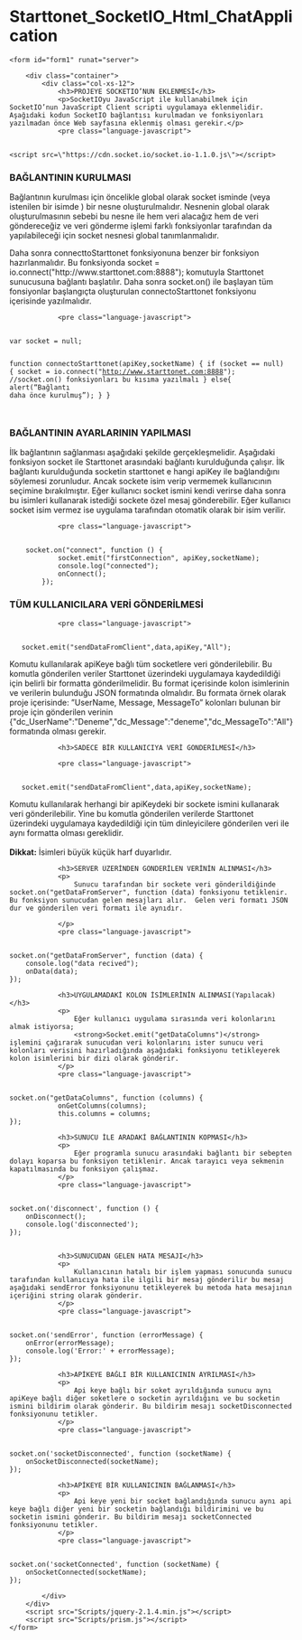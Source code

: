 # Starttonet_SocketIO_Html_ChatApplication
<html xmlns="http://www.w3.org/1999/xhtml">
<head runat="server">
    <title></title>
    <link href="Content/bootstrap.min.css" rel="stylesheet" />
    <link href="Content/prism.css" rel="stylesheet" />
    <link href="Content/style.css" rel="stylesheet" />

</head>
<body>

    <form id="form1" runat="server">

        <div class="container">
            <div class="col-xs-12">
                <h3>PROJEYE SOCKETIO’NUN EKLENMESİ</h3>
                <p>SocketIOyu JavaScript ile kullanabilmek için SocketIO’nun JavaScript Client scripti uygulamaya eklenmelidir. Aşağıdaki kodun SocketIO bağlantısı kurulmadan ve fonksiyonları yazılmadan önce Web sayfasına eklenmiş olması gerekir.</p>
                <pre class="language-javascript">
<code class="language-javascript">
&lt;script src=\&quot;https://cdn.socket.io/socket.io-1.1.0.js\&quot;&gt;&lt;/script&gt;
</code>
                </pre>
                <h3>BAĞLANTININ KURULMASI</h3>
                <p>
                    Bağlantının kurulması için öncelikle global olarak socket isminde (veya istenilen bir isimde ) bir nesne oluşturulmalıdır. Nesnenin global olarak oluşturulmasının sebebi bu nesne ile hem veri alacağız hem de veri göndereceğiz ve veri gönderme işlemi farklı fonksiyonlar tarafından da yapılabileceği için socket nesnesi global tanımlanmalıdır.
                </p>
                <p>
                    Daha sonra connecttoStarttonet fonksiyonuna benzer bir fonksiyon hazırlanmalıdır. Bu fonksiyonda  socket = io.connect("http://www.starttonet.com:8888"); komutuyla Starttonet sunucusuna bağlantı başlatılır. Daha sonra socket.on() ile başlayan tüm fonsiyonlar başlangıçta oluşturulan connectoStarttonet fonksiyonu içerisinde yazılmalıdır.
                </p>


                <pre class="language-javascript">
<code class="language-javascript">
var socket = null;

function connectoStarttonet(apiKey,socketName) {
    if (socket == null) {
        socket = io.connect("http://www.starttonet.com:8888");
       //socket.on() fonksiyonları bu kısıma yazılmalı
    }
   else{
       alert(“Bağlantı daha önce kurulmuş”);
   }
}

</code>
                </pre>
                <h3>BAĞLANTININ AYARLARININ YAPILMASI</h3>
                <p>
                    İlk bağlantının sağlanması aşağıdaki şekilde gerçekleşmelidir. Aşağıdaki fonksiyon socket ile Starttonet arasındaki bağlantı kurulduğunda çalışır. İlk bağlantı kurulduğunda socketin starttonet e hangi apiKey ile bağlandığını söylemesi zorunludur. Ancak sockete isim verip vermemek kullanıcının seçimine bırakılmıştır. Eğer kullanıcı socket ismini kendi verirse daha sonra bu isimleri kullanarak istediği sockete özel mesaj gönderebilir. Eğer kullanıcı socket isim vermez ise uygulama tarafından otomatik olarak bir isim verilir.
                </p>

                <pre class="language-javascript">
<code class="language-javascript">
    socket.on("connect", function () {
            socket.emit("firstConnection", apiKey,socketName);
            console.log("connected");
            onConnect();
        });
</code>
                </pre>
                <h3>TÜM KULLANICILARA VERİ GÖNDERİLMESİ</h3>

                <pre class="language-javascript">
<code class="language-javascript">
   socket.emit("sendDataFromClient",data,apiKey,"All");
</code>
                </pre>
                <p>
                    Komutu kullanılarak apiKeye bağlı tüm socketlere veri gönderilebilir. Bu komutla gönderilen veriler Starttonet üzerindeki uygulamaya kaydedildiği için belirli bir formatta gönderilmelidir. Bu format içerisinde kolon isimlerinin ve verilerin bulunduğu JSON formatında olmalıdır. Bu formata örnek olarak proje içerisinde: ”UserName, Message, MessageTo”  kolonları bulunan bir proje için gönderilen verinin {"dc_UserName":"Deneme","dc_Message":"deneme","dc_MessageTo":"All"}  formatında olması gerekir.
                </p>

                <h3>SADECE BİR KULLANICIYA VERİ GÖNDERİLMESİ</h3>

                <pre class="language-javascript">
<code class="language-javascript">
   socket.emit("sendDataFromClient",data,apiKey,socketName);
</code>
                </pre>
                <p>
                    Komutu kullanılarak herhangi bir apiKeydeki bir sockete ismini kullanarak veri gönderilebilir. Yine bu komutla gönderilen verilerde Starttonet üzerindeki uygulamaya kaydedildiği için tüm dinleyicilere gönderilen veri ile aynı formatta olması gereklidir.<br />
                    <br />
                    <strong>Dikkat:</strong> İsimleri büyük küçük harf duyarlıdır.
                </p>

                <h3>SERVER ÜZERİNDEN GÖNDERİLEN VERİNİN ALINMASI</h3>
                <p>
                    Sunucu tarafından bir sockete veri gönderildiğinde  socket.on("getDataFromServer", function (data) fonksiyonu tetiklenir. Bu fonksiyon sunucudan gelen mesajları alır.  Gelen veri formatı JSON dur ve gönderilen veri formatı ile aynıdır.

                </p>
                <pre class="language-javascript">
<code class="language-javascript">
socket.on("getDataFromServer", function (data) {
    console.log("data recived");
    onData(data);
});
</code>
                </pre>

                <h3>UYGULAMADAKİ KOLON İSİMLERİNİN ALINMASI(Yapılacak)</h3>
                <p>
                    Eğer kullanıcı uygulama sırasında veri kolonlarını almak istiyorsa;
                    <strong>Socket.emit("getDataColumns")</strong> işlemini çağırarak sunucudan veri kolonlarını ister sunucu veri kolonları verisini hazırladığında aşağıdaki fonksiyonu tetikleyerek kolon isimlerini bir dizi olarak gönderir. 
                </p>
                <pre class="language-javascript">
<code class="language-javascript">
socket.on("getDataColumns", function (columns) {
            onGetColumns(columns);
            this.columns = columns;
});
</code>
                </pre>

                <h3>SUNUCU İLE ARADAKİ BAĞLANTININ KOPMASI</h3>
                <p>
                    Eğer programla sunucu arasındaki bağlantı bir sebepten dolayı koparsa bu fonksiyon tetiklenir. Ancak tarayıcı veya sekmenin kapatılmasında bu fonksiyon çalışmaz.
                </p>
                <pre class="language-javascript">
<code class="language-javascript">
socket.on('disconnect', function () {
    onDisconnect();
    console.log('disconnected');
});

</code>
                </pre>

                <h3>SUNUCUDAN GELEN HATA MESAJI</h3>
                <p>
                    Kullanıcının hatalı bir işlem yapması sonucunda sunucu tarafından kullanıcıya hata ile ilgili bir mesaj gönderilir bu mesaj aşağıdaki sendError fonksiyonunu tetikleyerek bu metoda hata mesajının içeriğini string olarak gönderir.
                </p>
                <pre class="language-javascript">
<code class="language-javascript">
socket.on('sendError', function (errorMessage) {
    onError(errorMessage);
    console.log('Error:' + errorMessage);
});
</code>
                </pre>

                <h3>APİKEYE BAĞLI BİR KULLANICININ AYRILMASI</h3>
                <p>
                    Api keye bağlı bir soket ayrıldığında sunucu aynı apiKeye bağlı diğer soketlere o socketin ayrıldığını ve bu socketin ismini bildirim olarak gönderir. Bu bildirim mesajı socketDisconnected fonksiyonunu tetikler.
                </p>
                <pre class="language-javascript">
<code class="language-javascript">
socket.on('socketDisconnected', function (socketName) {
    onSocketDisconnected(socketName);
});
</code>
                </pre>


                <h3>APİKEYE BİR KULLANICININ BAĞLANMASI</h3>
                <p>
                    Api keye yeni bir socket bağlandığında sunucu aynı api keye bağlı diğer yeni bir socketin bağlandığı bildirimini ve bu socketin ismini gönderir. Bu bildirim mesajı socketConnected fonksiyonunu tetikler.
                </p>
                <pre class="language-javascript">
<code class="language-javascript">
socket.on('socketConnected', function (socketName) {
    onSocketConnected(socketName);
});
</code>
                </pre>





            </div>
        </div>
        <script src="Scripts/jquery-2.1.4.min.js"></script>
        <script src="Scripts/prism.js"></script>
    </form>
</body>
</html>
